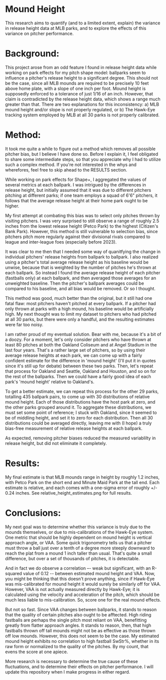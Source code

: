 # Mound Height
This research aims to quantify (and to a limited extent, explain) the variance in release height data at MLB parks, and to explore the effects of this variance on pitcher performance.

# Background:
This project arose from an odd feature I found in release height data while working on park effects for my pitch shape model: ballparks seem to influence a pitcher's release height to a significant degree. This should not be the case, since all MLB mounds are required to be precisely 10 feet above home plate, with a slope of one inch per foot. Mound height is supposedly enforced to a tolerance of just 1/16 of an inch. However, that claim is contradicted by the release height data, which shows a range much greater than that. There are two explanations for this inconsistency:
a) MLB mound height and/or slope is not properly regulated, or
b) The Hawk-Eye tracking system employed by MLB at all 30 parks is not properly calibrated.

# Method:
It took me quite a while to figure out a method which removes all possible pitcher bias, but I believe I have done so. Before I explain it, I feel obligated to share some intermediate steps, so that you appreciate why I had to utilize such a complex method. If you're not interested in the whys and wherefores, feel free to skip ahead to the RESULTS section.

While working on park effects for Shape+, I aggregated the values of several metrics at each ballpark. I was intrigued by the differences in release height, but initially assumed that it was due to different pitchers pitching at different parks; if one team employs a squad of 6'6" pitchers, it follows that the average release height at their home park ought to be higher. 

My first attempt at combating this bias was to select only pitches thrown by visiting pitchers. I was very surprised to still observe a range of roughly 2.5 inches from the lowest release height (Petco Park) to the highest (Citizen's Bank Park). However, this method is still vulnerable to selection bias, since pitchers pitch more regularly against their divisional rivals compared to league and inter-league foes (especially before 2023).

It was clear to me then that I needed some way of quanitfying the change in individual pitchers' release heights from ballpark to ballpark. I also realized using a pitcher's total average release height as his baseline would be unwise, because that is weighted by the number of pitches he's thrown at each ballpark. So instead I found the average release height of each pitcher (fastballs only) at each ballpark, and then averaged those averages for an unweighted baseline. Then the pitcher's ballpark averages could be compared to his baseline, and all bias would be removed. Or so I thought.

This method was good, much better than the original, but it still had one fatal flaw: most pitchers haven't pitched at every ballpark. If a pitcher had only thrown at parks with a high mound, his baseline would be artificially high. My next thought was to limit my dataset to pitchers who had pitched at all 30 parks, but there were only a handful, and the resulting estimates were far too noisy.

I am rather proud of my eventual solution. Bear with me, because it's a bit of a doozy. For a moment, let's only consider pitchers who have thrown at least 80 pitches at both the Oakland Coliseum and at Angel Stadium in the last four years. That's a rather large set of pitchers, so by using their average release heights at each park, we can come up with a fairly confident estimate for the difference in 'mound height' (I'll put it in quotes since it's still up for debate) between these two parks. Then, let's repeat that process for Oakland and Seattle, Oakland and Houston, and so on for the rest of the ballparks. Then we could have a fairly good idea of each park's 'mound height' relative to Oakland's. 

To get a better estimate, we can repeat this process for the other 29 parks, totalling 435 ballpark pairs, to come up with 30 distributions of relative mound height. Each of those distributions have the host park at zero, and the other parks grouped around it. To aggregate these distributions, we must set some point of reference; I stuck with Oakland, since it seemed to be of middling height, and set it to zero for each distribution. Then all 30 distributions could be averaged directly, leaving me with (I hope) a truly bias-free measurement of relative release heights at each ballpark.

As expected, removing pitcher biases reduced the measured variablilty in release height, but did not eliminate it completely.

# Results:
My final estimate is that MLB mounds range in height by roughly 1.2 inches, with Petco Park on the short end and Minute Maid Park at the tall end. Each estimate is relative, and each comes with a one-sigma error of roughly +/- 0.24 inches. See relative_height_estimates.png for full results.

# Conclusions:
My next goal was to determine whether this variance is truly due to the mounds themselves, or due to mis-calibrations of the Hawk-Eye system. One metric that should be highly dependent on mound height is vertical approach angle, or VAA. Some quick trigonometry tells us that a pitcher must throw a ball just over a tenth of a degree more steeply downward to reach the plat from a mound 1 inch taller than usual. That's quite a small difference, but over a set of thousands of pitches, it is detectable.

And in fact we do observe a correlation –- weak but significant, with an R-squared value of 0.12 -- between estimated mound height and VAA. Now, you might be thinking that this doesn't prove anything, since if Hawk-Eye was mis-calibrated for mound height it would surely be similarly off for VAA. However, VAA is not actually measured directly by Hawk-Eye; it is calculated using the velocity and acceleration of the pitch, which should be much less liable to mis-calibration. So, score one for the real mound effects.

But not so fast. Since VAA changes between ballparks, it stands to reason that the quality of certain pitches also ought to be afftected. High riding fastballs are perhaps the single pitch most reliant on VAA, benefitting greatly from flatter approach angles. It stands to reason, then, that high fastballs thrown off tall mounds might not be as effective as those thrown off low mounds. However, this does not seem to be the case. My estimated mound height exhibits no correlation to high fastball SwStr%, whether in its raw form or normalized to the quality of the pitches. By my count, that evens the score at one apiece.

More research is necessary to determine the true cause of these fluctuations, and to determine their effects on pitcher performance. I will update this repository when I make progress in either regard.
